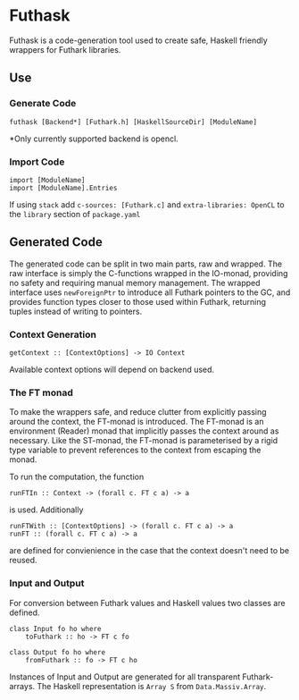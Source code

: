 # Futhask

Futhask is a code-generation tool used to create safe, Haskell friendly wrappers for Futhark libraries.

## Use
### Generate Code
    futhask [Backend*] [Futhark.h] [HaskellSourceDir] [ModuleName]

\*Only currently supported backend is opencl.


### Import Code
    import [ModuleName]
    import [ModuleName].Entries
    
If using `stack` add `c-sources: [Futhark.c]` and `extra-libraries: OpenCL` to the `library` section of `package.yaml`

## Generated Code
The generated code can be split in two main parts, raw and wrapped. The raw interface is simply the C-functions wrapped in the IO-monad, providing no safety and requiring manual memory management. The wrapped interface uses `newForeignPtr` to introduce all Futhark pointers to the GC, and provides function types closer to those used within Futhark, returning tuples instead of writing to pointers.

### Context Generation
    getContext :: [ContextOptions] -> IO Context

Available context options will depend on backend used.

### The FT monad
To make the wrappers safe, and reduce clutter from explicitly passing around the context, the FT-monad is introduced. The FT-monad is an environment (Reader) monad that implicitly passes the context around as necessary. Like the ST-monad, the FT-monad is parameterised by a rigid type variable to prevent references to the context from escaping the monad.

To run the computation, the function

    runFTIn :: Context -> (forall c. FT c a) -> a

is used. Additionally

    runFTWith :: [ContextOptions] -> (forall c. FT c a) -> a
    runFT :: (forall c. FT c a) -> a

are defined for convienience in the case that the context doesn't need to be reused.

### Input and Output
For conversion between Futhark values and Haskell values two classes are defined.

    class Input fo ho where
        toFuthark :: ho -> FT c fo 

    class Output fo ho where
        fromFuthark :: fo -> FT c ho

Instances of Input and Output are generated for all transparent Futhark-arrays. The Haskell representation is `Array S` from `Data.Massiv.Array`.
